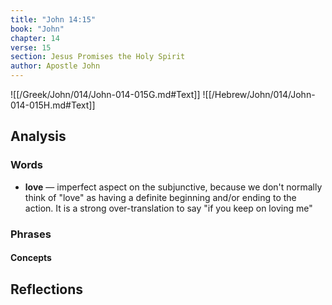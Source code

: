 ```yaml
---
title: "John 14:15"
book: "John"
chapter: 14
verse: 15
section: Jesus Promises the Holy Spirit
author: Apostle John
---
```

![[/Greek/John/014/John-014-015G.md#Text]]
![[/Hebrew/John/014/John-014-015H.md#Text]]

## Analysis

### Words
- **love** — imperfect aspect on the subjunctive, because we don't normally think of "love" as having a definite beginning and/or ending to the action.  It is a strong over-translation to say "if you keep on loving me"

### Phrases

#### Concepts

## Reflections
